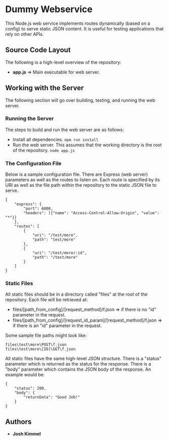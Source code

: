 # Dummy Webservice

This Node.js web service implements routes dynamically (based on a config) to serve static JSON content. It is useful for testing applications that rely on other APIs.

## Source Code Layout

The following is a high-level overview of the repository:

* __app.js__ => Main executable for web server.

## Working with the Server

The following section will go over building, testing, and running the web server.

### Running the Server

The steps to build and run the web server are as follows:

* Install all dependencies.
``` npm run install ```
* Run the web server. This assumes that the working directory is the root of the repository.
``` node app.js ```

### The Configuration File

Below is a sample configuration file. There are Express (web server) parameters as well as the routes to listen on. Each route is specified by its URI as well as the file path within the repository to the static JSON file to serve.
```
{
    "express": {
        "port": 6000,
        "headers": [{"name": "Access-Control-Allow-Origin", "value": "*"}]
    },
    "routes": [
        {
            "uri": "/test/more",
            "path": "test/more"
        },
        {
            "uri": "/test/more/:id",
            "path": "/test/more"
        }
    ]
}

```

### Static Files

All static files should be in a directory called "files" at the root of the repository. Each file will be retrieved at:
* files/[path_from_config]/[request_method]/f.json => if there is no "id" parameter in the request.
* files/[path_from_config]/[request_id_param]/[request_method]/f.json => if there is an "id" parameter in the request.

Some sample file paths might look like:
```
files\test\more\POST\f.json
files\test\more\[ID]\GET\f.json
```

All static files have the same high-level JSON structure. There is a "status" parameter which is returned as the status for the response. There is a "body" parameter which contains the JSON body of the response. An example would be:
```
{
    "status": 200,
    "body": {
        "returnData": "Good Job!"
    }
}
```

## Authors

* **Josh Kimmel**